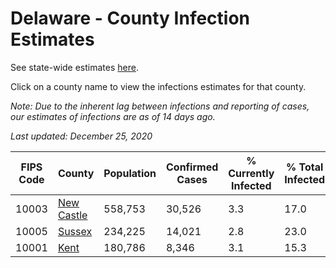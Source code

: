 # Delaware - County Infection Estimates

See state-wide estimates [here](/infections/us-de).

Click on a county name to view the infections estimates for that county.

*Note: Due to the inherent lag between infections and reporting of cases, our estimates of infections are as of 14 days ago.*

*Last updated: December 25, 2020*

|   FIPS Code |                   County |   Population |   Confirmed Cases |   % Currently Infected |   % Total Infected |
|-------------|--------------------------|--------------|-------------------|------------------------|--------------------|
|       10003 | [New Castle](new-castle) |      558,753 |            30,526 |                    3.3 |               17.0 |
|       10005 |         [Sussex](sussex) |      234,225 |            14,021 |                    2.8 |               23.0 |
|       10001 |             [Kent](kent) |      180,786 |             8,346 |                    3.1 |               15.3 |